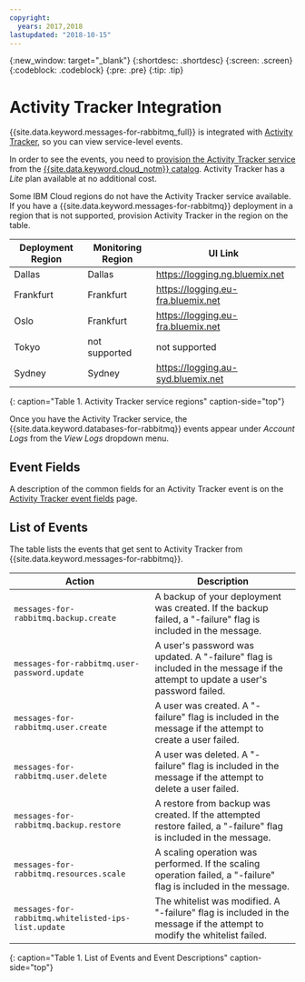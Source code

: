 ```yaml
---
copyright:
  years: 2017,2018
lastupdated: "2018-10-15"
---
```


{:new_window: target="_blank"}
{:shortdesc: .shortdesc}
{:screen: .screen}
{:codeblock: .codeblock}
{:pre: .pre}
{:tip: .tip}

# Activity Tracker Integration

{{site.data.keyword.messages-for-rabbitmq_full}} is integrated with  [Activity Tracker](https://{DomainName}/docs/services/cloud-activity-tracker/activity_tracker_ov.html#activity_tracker_ov), so you can view service-level events.

In order to see the events, you need to [provision the Activity Tracker service](https://{DomainName}/docs/services/cloud-activity-tracker/how-to/provision.html#provision) from the [{{site.data.keyword.cloud_notm}}  catalog](https://{DomainName}/catalog/services/activity-tracker). Activity Tracker has a _Lite_ plan available at no additional cost.

Some IBM Cloud regions do not have the Activity Tracker service available. If you have a {{site.data.keyword.messages-for-rabbitmq}} deployment in a region that is not supported, provision Activity Tracker in the region on the table.

Deployment Region|Monitoring Region|UI Link
----------|-----------|-----------
Dallas | Dallas | https://logging.ng.bluemix.net
Frankfurt | Frankfurt | https://logging.eu-fra.bluemix.net
Oslo | Frankfurt | https://logging.eu-fra.bluemix.net
Tokyo | not supported | not supported
Sydney | Sydney | https://logging.au-syd.bluemix.net
{: caption="Table 1. Activity Tracker service regions" caption-side="top"}

Once you have the Activity Tracker service, the {{site.data.keyword.databases-for-rabbitmq}} events appear under _Account Logs_ from the _View Logs_ dropdown menu. 

## Event Fields
A description of the common fields for an Activity Tracker event is on the [Activity Tracker event fields](https://{DomainName}/docs/services/cloud-activity-tracker/at_event.html#at_event) page.

## List of Events

The table lists the events that get sent to Activity Tracker from {{site.data.keyword.messages-for-rabbitmq}}.

Action|Description
-------|-------
`messages-for-rabbitmq.backup.create`|A backup of your deployment was created. If the backup failed, a "-failure" flag is included in the message.
`messages-for-rabbitmq.user-password.update`|A user's password was updated. A "-failure" flag is included in the message if the attempt to update a user's password failed.
`messages-for-rabbitmq.user.create`|A user was created. A "-failure" flag is included in the message if the attempt to create a user failed.
`messages-for-rabbitmq.user.delete`|A user was deleted. A "-failure" flag is included in the message if the attempt to delete a user failed.
`messages-for-rabbitmq.backup.restore`|A restore from backup was created. If the attempted restore failed, a "-failure" flag is included in the message.
`messages-for-rabbitmq.resources.scale`|A scaling operation was performed. If the scaling operation failed, a "-failure" flag is included in the message.
`messages-for-rabbitmq.whitelisted-ips-list.update`|The whitelist was modified. A "-failure" flag is included in the message if the attempt to modify the whitelist failed.
{: caption="Table 1. List of Events and Event Descriptions" caption-side="top"}

